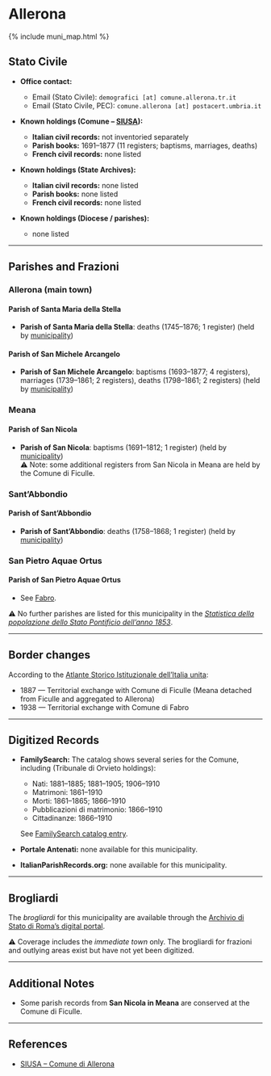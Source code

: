 # Allerona

{% include muni_map.html %}

## Stato Civile

* **Office contact:**

  * Email (Stato Civile): `demografici [at] comune.allerona.tr.it`
  * Email (Stato Civile, PEC): `comune.allerona [at] postacert.umbria.it`

* **Known holdings (Comune – [SIUSA](https://siusa-archivi.cultura.gov.it/cgi-bin/siusa/pagina.pl?TipoPag=comparc&Chiave=293181)):**

  * **Italian civil records:** not inventoried separately
  * **Parish books:** 1691–1877 (11 registers; baptisms, marriages, deaths)
  * **French civil records:** none listed

* **Known holdings (State Archives):**

  * **Italian civil records:** none listed
  * **Parish books:** none listed
  * **French civil records:** none listed

* **Known holdings (Diocese / parishes):**

  * none listed

---

## Parishes and Frazioni

### Allerona (main town)

#### Parish of Santa Maria della Stella

* **Parish of Santa Maria della Stella**: deaths (1745–1876; 1 register) (held by [municipality](https://siusa-archivi.cultura.gov.it/cgi-bin/siusa/pagina.pl?TipoPag=comparc&Chiave=293181))

#### Parish of San Michele Arcangelo

* **Parish of San Michele Arcangelo**: baptisms (1693–1877; 4 registers), marriages (1739–1861; 2 registers), deaths (1798–1861; 2 registers) (held by [municipality](https://siusa-archivi.cultura.gov.it/cgi-bin/siusa/pagina.pl?TipoPag=comparc&Chiave=293181))

### Meana

#### Parish of San Nicola

* **Parish of San Nicola**: baptisms (1691–1812; 1 register) (held by [municipality](https://siusa-archivi.cultura.gov.it/cgi-bin/siusa/pagina.pl?TipoPag=comparc&Chiave=293181)) \
  ⚠️ Note: some additional registers from San Nicola in Meana are held by the Comune di Ficulle.

### Sant’Abbondio

#### Parish of Sant’Abbondio

* **Parish of Sant’Abbondio**: deaths (1758–1868; 1 register) (held by [municipality](https://siusa-archivi.cultura.gov.it/cgi-bin/siusa/pagina.pl?TipoPag=comparc&Chiave=293181))

### San Pietro Aquae Ortus

#### Parish of San Pietro Aquae Ortus

* See [Fabro](fabro.md).

⚠️ No further parishes are listed for this municipality in the *[Statistica della popolazione dello Stato Pontificio dell’anno 1853](https://www.google.it/books/edition/Statistics_della_popolazione_dello_Stato/v6dCAQAAMAAJ)*.

---

## Border changes

According to the [Atlante Storico Istituzionale dell’Italia unita](http://dati.san.beniculturali.it/asi/local/detail.html?UA05131):

* 1887 — Territorial exchange with Comune di Ficulle (Meana detached from Ficulle and aggregated to Allerona)
* 1938 — Territorial exchange with Comune di Fabro

---

## Digitized Records

* **FamilySearch:** The catalog shows several series for the Comune, including (Tribunale di Orvieto holdings):

  * Nati: 1881–1885; 1881–1905; 1906–1910
  * Matrimoni: 1861–1910
  * Morti: 1861–1865; 1866–1910
  * Pubblicazioni di matrimonio: 1866–1910
  * Cittadinanze: 1866–1910

  See [FamilySearch catalog entry](https://www.familysearch.org/en/search/catalog/651906).

* **Portale Antenati:** none available for this municipality.

* **ItalianParishRecords.org:** none available for this municipality.

---

## Brogliardi

The *brogliardi* for this municipality are available through the [Archivio di Stato di Roma’s digital portal](https://imagoarchiviodistatoroma.cultura.gov.it/Gregoriano/s_brogliardi.php?Provincia=Viterbo&Denominazione=Allerona).

⚠️ Coverage includes the *immediate town* only. The brogliardi for frazioni and outlying areas exist but have not yet been digitized.

---

## Additional Notes

* Some parish records from **San Nicola in Meana** are conserved at the Comune di Ficulle.

---

## References

* [SIUSA – Comune di Allerona](https://siusa-archivi.cultura.gov.it/cgi-bin/siusa/pagina.pl?TipoPag=comparc&Chiave=293181)
